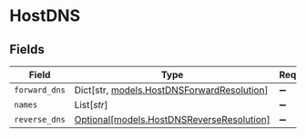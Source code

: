 # HostDNS


## Fields

| Field                                                                               | Type                                                                                | Required                                                                            | Description                                                                         |
| ----------------------------------------------------------------------------------- | ----------------------------------------------------------------------------------- | ----------------------------------------------------------------------------------- | ----------------------------------------------------------------------------------- |
| `forward_dns`                                                                       | Dict[str, [models.HostDNSForwardResolution](../models/hostdnsforwardresolution.md)] | :heavy_minus_sign:                                                                  | N/A                                                                                 |
| `names`                                                                             | List[*str*]                                                                         | :heavy_minus_sign:                                                                  | N/A                                                                                 |
| `reverse_dns`                                                                       | [Optional[models.HostDNSReverseResolution]](../models/hostdnsreverseresolution.md)  | :heavy_minus_sign:                                                                  | N/A                                                                                 |